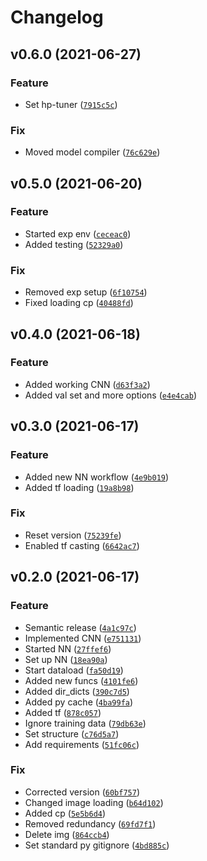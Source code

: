 # Changelog

<!--next-version-placeholder-->

## v0.6.0 (2021-06-27)
### Feature
* Set hp-tuner ([`7915c5c`](https://github.com/kheinrich93/GestureDetector/commit/7915c5c8b0ffbbb5152a70c69961fa764261cdc3))

### Fix
* Moved model compiler ([`76c629e`](https://github.com/kheinrich93/GestureDetector/commit/76c629edebd88842090ba4721c82bd39e18bf09a))

## v0.5.0 (2021-06-20)
### Feature
* Started exp env ([`ceceac0`](https://github.com/kheinrich93/GestureDetector/commit/ceceac08bf50adfc840526353d935d90c94f1573))
* Added testing ([`52329a0`](https://github.com/kheinrich93/GestureDetector/commit/52329a03ee7611ec58d1f33d7ccf91a77021683f))

### Fix
* Removed exp setup ([`6f10754`](https://github.com/kheinrich93/GestureDetector/commit/6f107548c4730a1ed6700692e1db6a68043f529b))
* Fixed loading cp ([`40488fd`](https://github.com/kheinrich93/GestureDetector/commit/40488fdd74d6ebbe23d7d07eec19ed0adcb25795))

## v0.4.0 (2021-06-18)
### Feature
* Added working CNN ([`d63f3a2`](https://github.com/kheinrich93/GestureDetector/commit/d63f3a203204fa59e4d48bd3c98c23248cd42084))
* Added val set and more options ([`e4e4cab`](https://github.com/kheinrich93/GestureDetector/commit/e4e4cabaa39ff20a59fdebc59968076e2ba3010a))

## v0.3.0 (2021-06-17)
### Feature
* Added new NN workflow ([`4e9b019`](https://github.com/kheinrich93/GestureDetector/commit/4e9b019b11b349647ff6d3cefc731127e6426318))
* Added tf loading ([`19a8b98`](https://github.com/kheinrich93/GestureDetector/commit/19a8b987bfafe4ff07cb3121aa795c05b79b012f))

### Fix
* Reset version ([`75239fe`](https://github.com/kheinrich93/GestureDetector/commit/75239fe17adea0a1ecd0fff221fe4b27643e46c4))
* Enabled tf casting ([`6642ac7`](https://github.com/kheinrich93/GestureDetector/commit/6642ac7cada2f721baa8e4ae54f50b5469ec6907))

## v0.2.0 (2021-06-17)
### Feature
* Semantic release ([`4a1c97c`](https://github.com/kheinrich93/GestureDetector/commit/4a1c97c4e21c9b07aa1f79eed0a0eadeed1cb956))
* Implemented CNN ([`e751131`](https://github.com/kheinrich93/GestureDetector/commit/e7511311112bf9a85bdb6dc4d75ca3c411b1ce38))
* Started NN ([`27ffef6`](https://github.com/kheinrich93/GestureDetector/commit/27ffef6d7b2f331f83acc7b5b87688c5a5d71766))
* Set up NN ([`18ea90a`](https://github.com/kheinrich93/GestureDetector/commit/18ea90a9bac9ca0351e090c8f5389822fdbe64cc))
* Start dataload ([`fa50d19`](https://github.com/kheinrich93/GestureDetector/commit/fa50d19e5cd424eedbef2a09f8044bae6fca479f))
* Added new funcs ([`4101fe6`](https://github.com/kheinrich93/GestureDetector/commit/4101fe65f59d91202155f6c750d4576516ef50a6))
* Added dir_dicts ([`390c7d5`](https://github.com/kheinrich93/GestureDetector/commit/390c7d521f91802c171d9c1034afc3f8a16b780f))
* Added py cache ([`4ba99fa`](https://github.com/kheinrich93/GestureDetector/commit/4ba99fa610ea2984c6579be5c5eac8b34e372c92))
* Added tf ([`878c057`](https://github.com/kheinrich93/GestureDetector/commit/878c0578aeda22f8330e8c95fc92f38b1550584c))
* Ignore training data ([`79db63e`](https://github.com/kheinrich93/GestureDetector/commit/79db63efd267d14c03a0bbe13f6c2c2df78507c9))
* Set structure ([`c76d5a7`](https://github.com/kheinrich93/GestureDetector/commit/c76d5a7939c0b7014934eb4708d079e9e94303f7))
* Add requirements ([`51fc06c`](https://github.com/kheinrich93/GestureDetector/commit/51fc06ca47ac3123de6394f606d31410d72c3962))

### Fix
* Corrected version ([`60bf757`](https://github.com/kheinrich93/GestureDetector/commit/60bf7579dbc5adaceeca36895852d058355282c9))
* Changed image loading ([`b64d102`](https://github.com/kheinrich93/GestureDetector/commit/b64d102e02f0c4c309abce2ba794b5073b14a148))
* Added cp ([`5e5b6d4`](https://github.com/kheinrich93/GestureDetector/commit/5e5b6d484f4f5e6faf1b3d853d9a6cf585186d24))
* Removed redundancy ([`69fd7f1`](https://github.com/kheinrich93/GestureDetector/commit/69fd7f1404c375b4467633de105f8a0dd06312f2))
* Delete img ([`864ccb4`](https://github.com/kheinrich93/GestureDetector/commit/864ccb426c6524de83fad3c74fec5531fdd60602))
* Set standard py gitignore ([`4bd885c`](https://github.com/kheinrich93/GestureDetector/commit/4bd885c3bdd2da8366b6a7010b56d43d6382fd5c))

